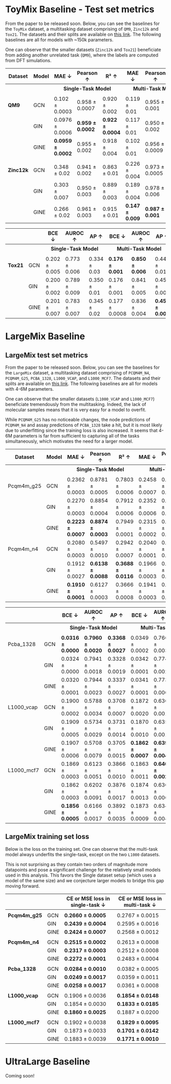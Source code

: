 # ToyMix Baseline - Test set metrics

From the paper to be released soon. Below, you can see the baselines for the `ToyMix` dataset, a multitasking dataset comprising of `QM9`, `Zinc12k` and `Tox21`. The datasets and their splits are available on [this link](https://zenodo.org/record/7998401). The following baselines are all for models with ~150k parameters.

One can observe that the smaller datasets (`Zinc12k` and `Tox21`) beneficiate from adding another unrelated task (`QM9`), where the labels are computed from DFT simulations.

| Dataset   | Model | MAE ↓     | Pearson ↑ | R² ↑     | MAE ↓   | Pearson ↑ | R² ↑   |
|-----------|-------|-----------|-----------|-----------|---------|-----------|---------|
|    | <th colspan="3" style="text-align: center;">Single-Task Model</th>  <th colspan="3" style="text-align: center;">Multi-Task Model</th>   |
| <hi> | <hi> | <hi> | <hi> | <hi> | <hi> | <hi> | <hi> |
| **QM9**   | GCN   | 0.102 ± 0.0003 | 0.958 ± 0.0007 | 0.920 ± 0.002 | 0.119 ± 0.01 | 0.955 ± 0.001 | 0.915 ± 0.001 |
|           | GIN   | 0.0976 ± 0.0006 | **0.959 ± 0.0002** | **0.922 ± 0.0004** | 0.117 ± 0.01 | 0.950 ± 0.002 | 0.908 ± 0.003 |
|           | GINE  | **0.0959 ± 0.0002** | 0.955 ± 0.002 | 0.918 ± 0.004 | 0.102 ± 0.01 | 0.956 ± 0.0009 | 0.918 ± 0.002 |
| <hi> | <hi> | <hi> | <hi> | <hi> | <hi> | <hi> | <hi> |
| **Zinc12k** | GCN   | 0.348 ± 0.02 | 0.941 ± 0.002 | 0.863 ± 0.01 | 0.226 ± 0.004 | 0.973 ± 0.0005 | 0.940 ± 0.003 |
|           | GIN   | 0.303 ± 0.007 | 0.950 ± 0.003 | 0.889 ± 0.003 | 0.189 ± 0.004 | 0.978 ± 0.006 | 0.953 ± 0.002 |
|           | GINE  | 0.266 ± 0.02 | 0.961 ± 0.003 | 0.915 ± 0.01 | **0.147 ± 0.009** | **0.987 ± 0.001** | **0.971 ± 0.003** |

|           |       | BCE ↓     | AUROC ↑ | AP ↑     | BCE ↓   | AUROC ↑ | AP ↑   |
|-----------|-------|-----------|-----------|-----------|---------|-----------|---------|
|    | <th colspan="3" style="text-align: center;">Single-Task Model</th>  <th colspan="3" style="text-align: center;">Multi-Task Model</th>   |
| <hi> | <hi> | <hi> | <hi> | <hi> | <hi> | <hi> | <hi> |
| **Tox21**   | GCN   | 0.202 ± 0.005 | 0.773 ± 0.006 | 0.334 ± 0.03 | **0.176 ± 0.001** | **0.850 ± 0.006** | 0.446 ± 0.01 |
|           | GIN   | 0.200 ± 0.002 | 0.789 ± 0.009 | 0.350 ± 0.01 | 0.176 ± 0.001 | 0.841 ± 0.005 | 0.454 ± 0.009 |
|           | GINE  | 0.201 ± 0.007 | 0.783 ± 0.007 | 0.345 ± 0.02 | 0.177 ± 0.0008 | 0.836 ± 0.004 | **0.455 ± 0.008** |

# LargeMix Baseline
## LargeMix test set metrics

From the paper to be released soon. Below, you can see the baselines for the `LargeMix` dataset, a multitasking dataset comprising of `PCQM4M_N4`, `PCQM4M_G25`, `PCBA_1328`, `L1000_VCAP`, and `L1000_MCF7`. The datasets and their splits are available on [this link](https://zenodo.org/record/7998401). The following baselines are all for models with 4-6M parameters.

One can observe that the smaller datasets (`L1000_VCAP` and `L1000_MCF7`) beneficiate tremendously from the multitasking. Indeed, the lack of molecular samples means that it is very easy for a model to overfit.

While `PCQM4M_G25` has no noticeable changes, the node predictions of `PCQM4M_N4` and assay predictions of `PCBA_1328` take a hit, but it is most likely due to underfitting since the training loss is also increased. It seems that 4-6M parameters is far from sufficient to capturing all of the tasks simultaneously, which motivates the need for a larger model.

| Dataset   | Model | MAE ↓     | Pearson ↑ | R² ↑     | MAE ↓   | Pearson ↑ | R² ↑   |
|-----------|-------|-----------|-----------|-----------|---------|-----------|---------|
|    | <th colspan="3" style="text-align: center;">Single-Task Model</th>  <th colspan="3" style="text-align: center;">Multi-Task Model</th>   |
| <hi> | <hi> | <hi> | <hi> | <hi> | <hi> | <hi> | <hi> |
| Pcqm4m_g25 | GCN | 0.2362 ± 0.0003 | 0.8781 ± 0.0005 | 0.7803 ± 0.0006 | 0.2458 ± 0.0007 | 0.8701 ± 0.0002 | **0.8189 ± 0.0726** |
|               | GIN | 0.2270 ± 0.0003 | 0.8854 ± 0.0004 | 0.7912 ± 0.0006 | 0.2352 ± 0.0006 | 0.8802 ± 0.0007 | 0.7827 ± 0.0005 |
|               | GINE| **0.2223 ± 0.0007** | **0.8874 ± 0.0003** | 0.7949 ± 0.0001 | 0.2315 ± 0.0002 | 0.8823 ± 0.0002 | 0.7864 ± 0.0008 |
| Pcqm4m_n4 | GCN | 0.2080 ± 0.0003 | 0.5497 ± 0.0010 | 0.2942 ± 0.0007 | 0.2040 ± 0.0001 | 0.4796 ± 0.0006 | 0.2185 ± 0.0002 |
|               | GIN | 0.1912 ± 0.0027 | **0.6138 ± 0.0088** | **0.3688 ± 0.0116** | 0.1966 ± 0.0003 | 0.5198 ± 0.0008 | 0.2602 ± 0.0012 |
|               | GINE| **0.1910 ± 0.0001** | 0.6127 ± 0.0003 | 0.3666 ± 0.0008 | 0.1941 ± 0.0003 | 0.5303 ± 0.0023 | 0.2701 ± 0.0034 |


|           |       | BCE ↓     | AUROC ↑ | AP ↑     | BCE ↓   | AUROC ↑ | AP ↑   |
|-----------|-------|-----------|-----------|-----------|---------|-----------|---------|
|    | <th colspan="3" style="text-align: center;">Single-Task Model</th>  <th colspan="3" style="text-align: center;">Multi-Task Model</th>   |
| <hi> | <hi> | <hi> | <hi> | <hi> | <hi> | <hi> | <hi> |
| Pcba\_1328    | GCN      | **0.0316 ± 0.0000** | **0.7960 ± 0.0020** | **0.3368 ± 0.0027** | 0.0349 ± 0.0002 | 0.7661 ± 0.0031 | 0.2527 ± 0.0041 |
|               | GIN      | 0.0324 ± 0.0000 | 0.7941 ± 0.0018 | 0.3328 ± 0.0019 | 0.0342 ± 0.0001 | 0.7747 ± 0.0025 | 0.2650 ± 0.0020 |
|               | GINE      | 0.0320 ± 0.0001 | 0.7944 ± 0.0023 | 0.3337 ± 0.0027 | 0.0341 ± 0.0001 | 0.7737 ± 0.0007 | 0.2611 ± 0.0043 |
| L1000\_vcap   | GCN      | 0.1900 ± 0.0002 | 0.5788 ± 0.0034 | 0.3708 ± 0.0007 | 0.1872 ± 0.0020 | 0.6362 ± 0.0012 | 0.4022 ± 0.0008 |
|               | GIN      | 0.1909 ± 0.0005 | 0.5734 ± 0.0029 | 0.3731 ± 0.0014 | 0.1870 ± 0.0010 | 0.6351 ± 0.0014 | 0.4062 ± 0.0001 |
|               | GINE      | 0.1907 ± 0.0006 | 0.5708 ± 0.0079 | 0.3705 ± 0.0015 | **0.1862 ± 0.0007** | **0.6398 ± 0.0043** | **0.4068 ± 0.0023** |
| L1000\_mcf7   | GCN      | 0.1869 ± 0.0003 | 0.6123 ± 0.0051 | 0.3866 ± 0.0010 | 0.1863 ± 0.0011 | **0.6401 ± 0.0021** | 0.4194 ± 0.0004 |
|               | GIN      | 0.1862 ± 0.0003 | 0.6202 ± 0.0091 | 0.3876 ± 0.0017 | 0.1874 ± 0.0013 | 0.6367 ± 0.0066 | **0.4198 ± 0.0036** |
|               | GINE      | **0.1856 ± 0.0005** | 0.6166 ± 0.0017 | 0.3892 ± 0.0035 | 0.1873 ± 0.0009 | 0.6347 ± 0.0048 | 0.4177 ± 0.0024 |

## LargeMix training set loss

Below is the loss on the training set. One can observe that the multi-task model always underfits the single-task, except on the two `L1000` datasets.

This is not surprising as they contain two orders of magnitude more datapoints and pose a significant challenge for the relatively small models used in this analysis. This favors the Single dataset setup (which uses a model of the same size) and we conjecture larger models to bridge this gap moving forward.

|            |       | CE or MSE loss in single-task $\downarrow$ | CE or MSE loss in multi-task $\downarrow$ |
|------------|-------|-----------------------------------------|-----------------------------------------|
|            |       |                                       |                                       |
| **Pcqm4m\_g25**    | GCN   | **0.2660 ± 0.0005** | 0.2767 ± 0.0015 |
|             | GIN   | **0.2439 ± 0.0004** | 0.2595 ± 0.0016 |
|             | GINE  | **0.2424 ± 0.0007** | 0.2568 ± 0.0012 |
|            |       |                                       |                                       |
| **Pcqm4m\_n4**    | GCN   | **0.2515 ± 0.0002** | 0.2613 ± 0.0008 |
|             | GIN   | **0.2317 ± 0.0003** | 0.2512 ± 0.0008 |
|             | GINE  | **0.2272 ± 0.0001** | 0.2483 ± 0.0004 |
|            |       |                                       |                                       |
| **Pcba\_1328**    | GCN   | **0.0284 ± 0.0010** | 0.0382 ± 0.0005 |
|             | GIN   | **0.0249 ± 0.0017** | 0.0359 ± 0.0011 |
|             | GINE  | **0.0258 ± 0.0017** | 0.0361 ± 0.0008 |
|            |       |                                       |                                       |
| **L1000\_vcap**   | GCN   | 0.1906 ± 0.0036 | **0.1854 ± 0.0148** |
|             | GIN   | 0.1854 ± 0.0030 | **0.1833 ± 0.0185** |
|             | GINE  | **0.1860 ± 0.0025** | 0.1887 ± 0.0200 |
|            |       |                                       |                                       |
| **L1000\_mcf7**   | GCN   | 0.1902 ± 0.0038 | **0.1829 ± 0.0095** |
|             | GIN   | 0.1873 ± 0.0033 | **0.1701 ± 0.0142** |
|             | GINE  | 0.1883 ± 0.0039 | **0.1771 ± 0.0010** |

# UltraLarge Baseline
Coming soon!

